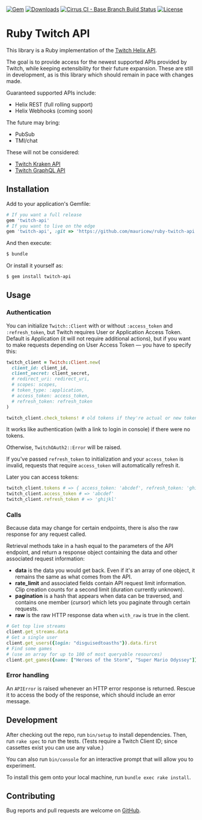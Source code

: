 [![Gem](https://img.shields.io/gem/v/twitch-api.svg)](https://rubygems.org/gems/twitch-api)
[![Downloads](https://img.shields.io/gem/dt/twitch-api.svg)](https://rubygems.org/gems/twitch-api)
[![Cirrus CI - Base Branch Build Status](https://img.shields.io/cirrus/github/mauricew/ruby-twitch-api)](https://cirrus-ci.com/github/mauricew/ruby-twitch-api)
[![License](https://img.shields.io/github/license/mauricew/ruby-twitch-api.svg)](LICENSE.txt)

# Ruby Twitch API

This library is a Ruby implementation of the [Twitch Helix API](https://dev.twitch.tv/docs/api).

The goal is to provide access for the newest supported APIs provided by Twitch,
while keeping extensibility for their future expansion.
These are still in development, as is this library which should remain in pace with changes made.

Guaranteed supported APIs include:

*   Helix REST (full rolling support)
*   Helix Webhooks (coming soon)

The future may bring:

*   PubSub
*   TMI/chat

These will not be considered:

*   [Twitch Kraken API](https://github.com/dustinlakin/twitch-rb)
*   [Twitch GraphQL API](https://github.com/mauricew/twitch-graphql-api)

## Installation

Add to your application's Gemfile:

```ruby
# If you want a full release
gem 'twitch-api'
# If you want to live on the edge
gem 'twitch-api', :git => 'https://github.com/mauricew/ruby-twitch-api'
```

And then execute:

```sh
$ bundle
```

Or install it yourself as:

```sh
$ gem install twitch-api
```

## Usage

### Authentication

You can initialize `Twitch::Client` with or without `:access_token` and `:refresh_token`,
but Twitch requires User or Application Access Token.
Default is Application (it will not require additional actions),
but if you want to make requests depending on User Access Token — you have to specify this:

```ruby
twitch_client = Twitch::Client.new(
  client_id: client_id,
  client_secret: client_secret,
  # redirect_uri: redirect_uri,
  # scopes: scopes,
  # token_type: :application,
  # access_token: access_token,
  # refresh_token: refresh_token
)
```

```ruby
twitch_client.check_tokens! # old tokens if they're actual or new tokens
```

It works like authentication (with a link to login in console)
if there were no tokens.

Otherwise, `TwitchOAuth2::Error` will be raised.

If you've passed `refresh_token` to initialization and your `access_token`
is invalid, requests that require `access_token` will automatically refresh it.

Later you can access tokens:

```ruby
twitch_client.tokens # => { access_token: 'abcdef', refresh_token: 'ghijkl' }
twitch_client.access_token # => 'abcdef'
twitch_client.refresh_token # => 'ghijkl'
```

### Calls

Because data may change for certain endpoints, there is also the raw response
for any request called.

Retrieval methods take in a hash equal to the parameters of the API endpoint,
and return a response object containing the data and other associated request information:

*   **data** is the data you would get back. Even if it's an array of one object,
    it remains the same as what comes from the API.
*   **rate_limit** and associated fields contain API request limit information.
    Clip creation counts for a second limit (duration currently unknown).
*   **pagination** is a hash that appears when data can be traversed,
    and contains one member (*cursor*) which lets you paginate through certain requests.
*   **raw** is the raw HTTP response data when `with_raw` is true in the client.

```ruby
# Get top live streams
client.get_streams.data
# Get a single user
client.get_users({login: "disguisedtoasths"}).data.first
# Find some games
# (use an array for up to 100 of most queryable resources)
client.get_games({name: ["Heroes of the Storm", "Super Mario Odyssey"]}).data
```

### Error handling

An `APIError` is raised whenever an HTTP error response is returned.
Rescue it to access the body of the response, which should include an error message.

## Development

After checking out the repo, run `bin/setup` to install dependencies.
Then, run `rake spec` to run the tests.
(Tests require a Twitch Client ID; since cassettes exist you can use any value.)

You can also run `bin/console` for an interactive prompt that will allow you to experiment.

To install this gem onto your local machine, run `bundle exec rake install`.

## Contributing

Bug reports and pull requests are welcome on [GitHub](https://github.com/mauricew/ruby-twitch-api).
